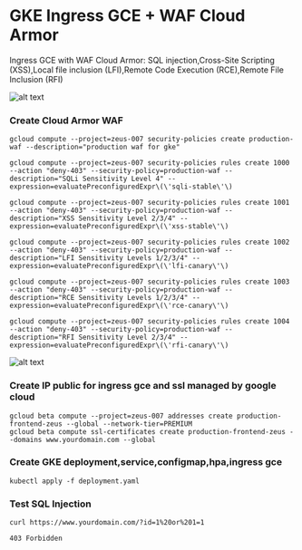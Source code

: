 # GKE Ingress GCE + WAF Cloud Armor
Ingress GCE with WAF Cloud Armor: SQL injection,Cross-Site Scripting (XSS),Local file inclusion (LFI),Remote Code Execution (RCE),Remote File Inclusion (RFI)


![alt text](https://i.imgur.com/Kw2mxrs.png)


### Create Cloud Armor WAF
```
gcloud compute --project=zeus-007 security-policies create production-waf --description="production waf for gke"

gcloud compute --project=zeus-007 security-policies rules create 1000 --action "deny-403" --security-policy=production-waf --description="SQLi Sensitivity Level 4" --expression=evaluatePreconfiguredExpr\(\'sqli-stable\'\)

gcloud compute --project=zeus-007 security-policies rules create 1001 --action "deny-403" --security-policy=production-waf --description="XSS Sensitivity Level 2/3/4" --expression=evaluatePreconfiguredExpr\(\'xss-stable\'\)

gcloud compute --project=zeus-007 security-policies rules create 1002 --action "deny-403" --security-policy=production-waf --description="LFI Sensitivity Levels 1/2/3/4" --expression=evaluatePreconfiguredExpr\(\'lfi-canary\'\)

gcloud compute --project=zeus-007 security-policies rules create 1003 --action "deny-403" --security-policy=production-waf --description="RCE Sensitivity Levels 1/2/3/4" --expression=evaluatePreconfiguredExpr\(\'rce-canary\'\)

gcloud compute --project=zeus-007 security-policies rules create 1004 --action "deny-403" --security-policy=production-waf --description="RFI Sensitivity Level 2/3/4" --expression=evaluatePreconfiguredExpr\(\'rfi-canary\'\)
```
![alt text](https://i.imgur.com/mWume3H.png)


### Create IP public for ingress gce and ssl managed by google cloud
```
gcloud beta compute --project=zeus-007 addresses create production-frontend-zeus --global --network-tier=PREMIUM
gcloud beta compute ssl-certificates create production-frontend-zeus --domains www.yourdomain.com --global
```

### Create GKE deployment,service,configmap,hpa,ingress gce
```
kubectl apply -f deployment.yaml
```

### Test SQL Injection
```
curl https://www.yourdomain.com/?id=1%20or%201=1

403 Forbidden
```
